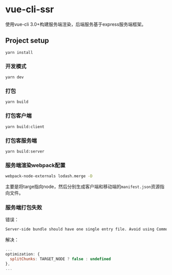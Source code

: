 # vue-cli-ssr
使用vue-cli 3.0+构建服务端渲染，后端服务基于express服务端框架。

## Project setup
```
yarn install
```

### 开发模式
```
yarn dev
```

### 打包
```
yarn build
```

### 打包客户端
```
yarn build:client
```

### 打包客服务端
```
yarn build:server
```

### 服务端渲染webpack配置
```bash
webpack-node-externals lodash.merge -D
```
主要是将targe指向node，然后分别生成客户端和移动端的`manifest.json`资源指向文件。

### 服务端打包失败
错误：
```bash
Server-side bundle should have one single entry file. Avoid using CommonsChunkPlugin in the server config. vuessr...
```
解决：
```js
...
optimization: {
  splitChunks: TARGET_NODE ? false : undefined
},
...
```